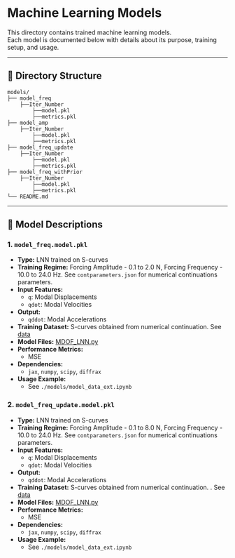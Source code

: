 # Machine Learning Models

This directory contains trained machine learning models.  
Each model is documented below with details about its purpose, training setup, and usage.

---

## 📂 Directory Structure
```
models/
├── model_freq
    ├──Iter_Number
        ├──model.pkl
        ├──metrics.pkl
├── model_amp
    ├──Iter_Number
        ├──model.pkl
        ├──metrics.pkl
├── model_freq_update
    ├──Iter_Number
        ├──model.pkl
        ├──metrics.pkl
├── model_freq_withPrior
    ├──Iter_Number
        ├──model.pkl
        ├──metrics.pkl
└── README.md
```

---

## 📑 Model Descriptions

### 1. `model_freq.model.pkl`

- **Type:** LNN trained on S-curves
- **Training Regime:** Forcing Amplitude - 0.1 to 2.0 N, Forcing Frequency - 10.0 to 24.0 Hz. See `contparameters.json` for numerical continuations parameters.
- **Input Features:**  
  - `q`: Modal Displacements  
  - `qdot`: Modal Velocities  
- **Output:**
  - `qddot`: Modal Accelerations
- **Training Dataset:** S-curves obtained from numerical continuation. See [data](../Conx/modal_freq/data.pkl)
- **Model Files:** [MDOF_LNN.py](../models/MDOF_LNN.py)
- **Performance Metrics:**  
  - MSE
- **Dependencies:**  
  - `jax`, `numpy`, `scipy`, `diffrax`
- **Usage Example:**
  - See `./models/model_data_ext.ipynb`
  
### 2. `model_freq_update.model.pkl`

- **Type:** LNN trained on S-curves
- **Training Regime:** Forcing Amplitude - 0.1 to 8.0 N, Forcing Frequency - 10.0 to 24.0 Hz. See `contparameters.json` for numerical continuations parameters.
- **Input Features:**  
  - `q`: Modal Displacements  
  - `qdot`: Modal Velocities  
- **Output:**
  - `qddot`: Modal Accelerations
- **Training Dataset:** S-curves obtained from numerical continuation. . See [data](../Conx/modal_freq_update/data.pkl)
- **Model Files:** [MDOF_LNN.py](../models/MDOF_LNN.py)
- **Performance Metrics:**  
  - MSE
- **Dependencies:**  
  - `jax`, `numpy`, `scipy`, `diffrax`
- **Usage Example:**
  - See `./models/model_data_ext.ipynb`
